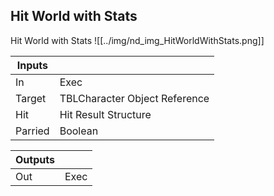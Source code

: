 ## Hit World with Stats
Hit World with Stats
![[../img/nd_img_HitWorldWithStats.png]]

|Inputs||
|--|--|
| In | Exec |
| Target | TBLCharacter Object Reference |
| Hit | Hit Result Structure |
| Parried | Boolean |

|Outputs||
|--|--|
| Out | Exec |
